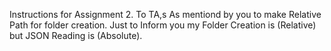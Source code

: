 Instructions for Assignment 2.
To TA,s
  As mentiond by you to make Relative Path for folder creation. Just to Inform you my Folder Creation is (Relative) 
  but JSON Reading is (Absolute).
